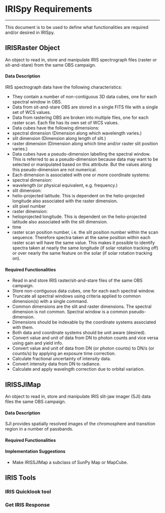 # IRISpy Requirements
------------------------

This document is to be used to define what functionalities are required and/or desired in IRISpy.

## IRISRaster Object

An object to read in, store and manipulate IRIS spectrograph files
(raster or sit-and-stare) from the same OBS campaign.

#### Data Description

IRIS spectrograph data have the following characteristics:
* They contain a number of non-contiguous 3D data cubes, one for each
spectral window in OBS.
* Data from sit-and-stare OBS are stored in a single FITS file with a
single set of WCS values.
* Data from rastering OBS are broken into multiple files, one for each
  raster scan.  Each file has its own set of WCS values.
* Data cubes have the following dimensions:
 * spectral dimension (Dimension along which wavelength varies.)
 * slit dimension (Dimension along length of slit.)
 * raster dimension (Dimension along which time and/or raster slit
 position varies.)
* Data cubes have a pseudo-dimension labelling the spectral window.
  This is referred to as a pseudo-dimension because data may want to
  be selected or manipulated based on this attribute.  But the values
  along this pseudo-dimension are not numerical.
* Each dimension is associated with one or more coordinate systems:
 * spectral  dimension:
  * wavelength (or physical equivalent, e.g. frequency.)
 * slit dimension:
  * helio-projected latitude.  This is dependent on the
    helio-projected longitude also associated with the raster
    dimension.
  * slit pixel number
 * raster dimension:
  * helioprojected longitude.  This is dependent on the
    helio-projected latitude also associated with the slit
    dimension.
  * time
  * raster scan position number, i.e. the slit position number within the
    scan sequence.  Therefore spectra taken at the same position
    within each raster scan will have the same value.  This makes it
    possible to identify spectra taken at nearly the same longitude
    (if solar rotation tracking off) or over nearly the same feature
    on the solar (if solar rotation tracking on).

#### Required Functionalities

* Read in and store IRIS raster/sit-and-stare files of the same OBS
campaign.
* Store non-contiguous data cubes, one for each each spectral window.
* Truncate all spectral windows using criteria applied to common
 dimension(s) with a single command.
* Common dimensions are the slit and raster dimensions.  The spectral
dimension is not common.  Spectral window is a common
pseudo-dimension.
* Dimensions should be indexable by the coordinate systems associated
with them.
* Both data and coordinate systems should be unit aware (desired).
* Convert value and unit of data from DN to photon counts and vice
versa using gain and yield info.
* Convert value and unit of data from DN (or photon counts) to DN/s
(or counts/s) by applying an exposure time correction.
* Calculate fractional uncertainty of intensity data.
* Convert intensity data from DN to radiance.
* Calculate and apply wavelngth correction due to orbital variation.


## IRISSJIMap

An object to read in, store and manipulate IRIS slit-jaw imager (SJI)
data files the same OBS campaign.

#### Data Description

SJI provides spatially resolved images of the chromosphere and
transition region in a number of passbands.

#### Required Functionalities


#### Implementation Suggestions

* Make IRISSJIMap a subclass of SunPy Map or MapCube.

## IRIS Tools

### IRIS Quicklook tool

### Get IRIS Response
